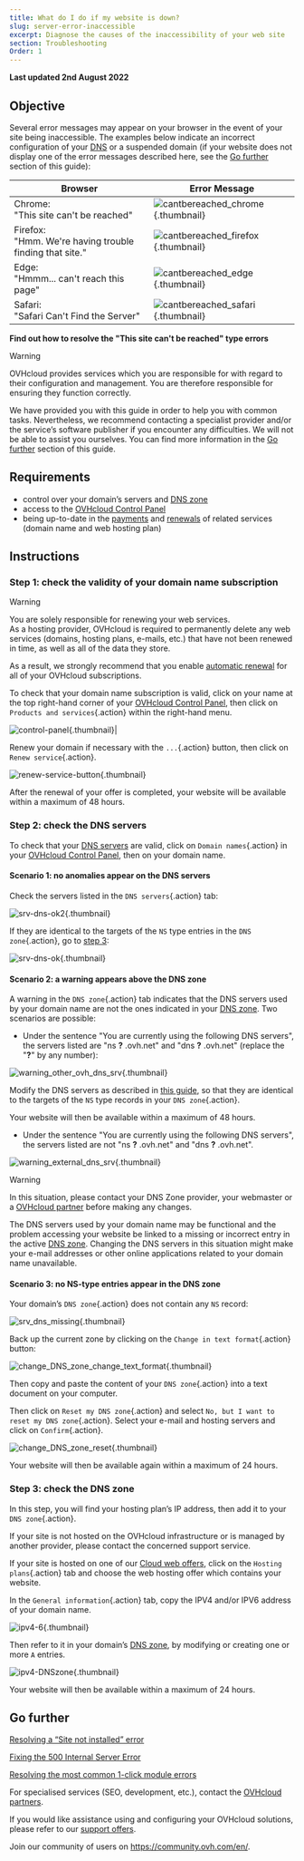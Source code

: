 ```yaml
---
title: What do I do if my website is down?
slug: server-error-inaccessible
excerpt: Diagnose the causes of the inaccessibility of your web site
section: Troubleshooting
Order: 1
---
```


**Last updated 2nd August 2022**

## Objective

Several error messages may appear on your browser in the event of your site being inaccessible. The examples below indicate an incorrect configuration of your [DNS](../../domains/web_hosting_how_to_edit_my_dns_zone/#understanding-dns) or a suspended domain (if your website does not display one of the error messages described here, see the [Go further](#gofurther) section of this guide):

|Browser|Error Message|
|-|---|
|Chrome:<br>"This site can't be reached"|![cantbereached_chrome](images/cantbereached_chrome.png){.thumbnail}|
|Firefox:<br>"Hmm. We're having trouble finding that site."|![cantbereached_firefox](images/cantbereached_firefox.png){.thumbnail}|
|Edge:<br>"Hmmm... can't reach this page"|![cantbereached_edge](images/cantbereached_edge.png){.thumbnail}|
|Safari:<br>"Safari Can't Find the Server"|![cantbereached_safari](images/cantbereached_safari.png){.thumbnail}|

**Find out how to resolve the "This site can't be reached" type errors**

> [!warning]
>
> OVHcloud provides services which you are responsible for with regard to their configuration and management. You are therefore responsible for ensuring they function correctly.
>
> We have provided you with this guide in order to help you with common tasks. Nevertheless, we recommend contacting a specialist provider and/or the service’s software publisher if you encounter any difficulties. We will not be able to assist you ourselves. You can find more information in the [Go further](#gofurther) section of this guide.
>

## Requirements

- control over your domain’s servers and [DNS zone](../../domains/web_hosting_how_to_edit_my_dns_zone/#understanding-dns)
- access to the [OVHcloud Control Panel](https://ca.ovh.com/auth/?action=gotomanager&from=https://www.ovh.com/world/&ovhSubsidiary=we)
- being up-to-date in the [payments](https://docs.ovh.com/us/en/billing/manage-ovh-bills/#pay-bills) and [renewals](https://docs.ovh.com/us/en/billing/how-to-use-automatic-renewal-at-ovh/#renewal-management) of related services (domain name and web hosting plan)

## Instructions

### Step 1: check the validity of your domain name subscription

> [!warning]
>
> You are solely responsible for renewing your web services.<br>
> As a hosting provider, OVHcloud is required to permanently delete any web services (domains, hosting plans, e-mails, etc.) that have not been renewed in time, as well as all of the data they store.
>
> As a result, we strongly recommend that you enable [automatic renewal](../../billing/how-to-use-automatic-renewal-at-ovh/#instructions) for all of your OVHcloud subscriptions.
>

To check that your domain name subscription is valid, click on your name at the top right-hand corner of your [OVHcloud Control Panel](	https://ca.ovh.com/auth/?action=gotomanager&from=https://www.ovh.com/world/&ovhSubsidiary=we), then click on `Products and services`{.action} within the right-hand menu.

![control-panel](images/control-panel.png){.thumbnail}|

Renew your domain if necessary with the `...`{.action} button, then click on `Renew service`{.action}.

![renew-service-button](images/renew-service-button.png){.thumbnail}

After the renewal of your offer is completed, your website will be available within a maximum of 48 hours.

### Step 2: check the DNS servers

To check that your [DNS servers](../../domains/web_hosting_general_information_about_dns_servers/) are valid, click on `Domain names`{.action} in your [OVHcloud Control Panel](https://ca.ovh.com/auth/?action=gotomanager&from=https://www.ovh.com/world/&ovhSubsidiary=we), then on your domain name.

#### Scenario 1: no anomalies appear on the DNS servers

Check the servers listed in the `DNS servers`{.action} tab:

![srv-dns-ok2](images/srv-dns-ok2.png){.thumbnail}

If they are identical to the targets of the `NS` type entries in the `DNS zone`{.action}, go to [step 3](#step3):

![srv-dns-ok](images/srv-dns-ok.png){.thumbnail}

#### Scenario 2: a warning appears above the DNS zone

A warning in the `DNS zone`{.action} tab indicates that the DNS servers used by your domain name are not the ones indicated in your [DNS zone](../../domains/web_hosting_how_to_edit_my_dns_zone/#understanding-dns). Two scenarios are possible:

- Under the sentence "You are currently using the following DNS servers", the servers listed are "ns **?** .ovh.net" and "dns **?** .ovh.net" (replace the "**?**" by any number):

![warning_other_ovh_dns_srv](images/warning_other_ovh_dns_srv.png){.thumbnail}

Modify the DNS servers as described in [this guide](../../domains/web_hosting_general_information_about_dns_servers/#modifying-dns-servers), so that they are identical to the targets of the `NS` type records in your `DNS zone`{.action}.

Your website will then be available within a maximum of 48 hours.

- Under the sentence "You are currently using the following DNS servers", the servers listed are not "ns **?** .ovh.net" and "dns **?** .ovh.net".

![warning_external_dns_srv](images/warning_external_dns_srv.png){.thumbnail}

> [!warning]
>
> In this situation, please contact your DNS Zone provider, your webmaster or a [OVHcloud partner](https://partner.ovhcloud.com/en/directory/) before making any changes.
>
> The DNS servers used by your domain name may be functional and the problem accessing your website be linked to a missing or incorrect entry in the active [DNS zone](../../domains/web_hosting_how_to_edit_my_dns_zone/#understanding-dns). Changing the DNS servers in this situation might make your e-mail addresses or other online applications related to your domain name unavailable.
>

#### Scenario 3: no NS-type entries appear in the DNS zone

Your domain’s `DNS zone`{.action} does not contain any `NS` record:

![srv_dns_missing](images/srv_dns_missing.png){.thumbnail}

Back up the current zone by clicking on the `Change in text format`{.action} button:

![change_DNS_zone_change_text_format](images/change_DNS_zone_change_text_format.png){.thumbnail}

Then copy and paste the content of your `DNS zone`{.action} into a text document on your computer.

Then click on `Reset my DNS zone`{.action} and select `No, but I want to reset my DNS zone`{.action}. Select your e-mail and hosting servers and click on `Confirm`{.action}.

![change_DNS_zone_reset](images/change_DNS_zone_reset.png){.thumbnail}

Your website will then be available again within a maximum of 24 hours.

### Step 3: check the DNS zone <a name="step3"></a>

In this step, you will find your hosting plan’s IP address, then add it to your `DNS zone`{.action}.

If your site is not hosted on the OVHcloud infrastructure or is managed by another provider, please contact the concerned support service.

If your site is hosted on one of our [Cloud web offers](https://www.ovhcloud.com/en/web-hosting/), click on the `Hosting plans`{.action} tab and choose the web hosting offer which contains your website.

In the `General information`{.action} tab, copy the IPV4 and/or IPV6 address of your domain name.

![ipv4-6](images/ipv4-6.png){.thumbnail}

Then refer to it in your domain’s [DNS zone](../../domains/web_hosting_how_to_edit_my_dns_zone/#edit-your-domain-names-ovhcloud-dns-zone_1), by modifying or creating one or more `A` entries.

![ipv4-DNSzone](images/ipv4-DNSzone.png){.thumbnail}

Your website will then be available within a maximum of 24 hours.

## Go further <a name="gofurther"></a>

[Resolving a “Site not installed” error](../web_hosting_error_-_website_not_installed/)

[Fixing the 500 Internal Server Error](../web_hosting_how_to_fix_the_500_internal_server_error/)

[Resolving the most common 1-click module errors](../error-frequently-1-click-modules/)

For specialised services (SEO, development, etc.), contact the [OVHcloud partners](https://partner.ovhcloud.com/en/).

If you would like assistance using and configuring your OVHcloud solutions, please refer to our [support offers](https://www.ovhcloud.com/en/support-levels/).

Join our community of users on <https://community.ovh.com/en/>.
